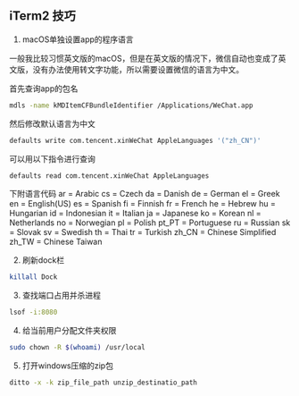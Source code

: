 ## iTerm2 技巧

1. macOS单独设置app的程序语言

一般我比较习惯英文版的macOS，但是在英文版的情况下，微信自动也变成了英文版，没有办法使用转文字功能，所以需要设置微信的语言为中文。


首先查询app的包名

```bash
mdls -name kMDItemCFBundleIdentifier /Applications/WeChat.app
```

然后修改默认语言为中文

```bash
defaults write com.tencent.xinWeChat AppleLanguages '("zh_CN")'
```

可以用以下指令进行查询
```bash
defaults read com.tencent.xinWeChat AppleLanguages
```

下附语言代码
ar = Arabic
cs = Czech
da = Danish
de = German
el = Greek
en = English(US)
es = Spanish
fi = Finnish
fr = French
he = Hebrew
hu = Hungarian
id = Indonesian
it = Italian
ja = Japanese
ko = Korean
nl = Netherlands
no = Norwegian
pl = Polish
pt_PT = Portuguese
ru = Russian
sk = Slovak
sv = Swedish
th = Thai
tr = Turkish
zh_CN = Chinese Simplified
zh_TW = Chinese Taiwan

2. 刷新dock栏
```bash
killall Dock
```

3. 查找端口占用并杀进程
```bash
lsof -i:8080
```

4. 给当前用户分配文件夹权限
```bash
sudo chown -R $(whoami) /usr/local
```

5. 打开windows压缩的zip包
```bash
ditto -x -k zip_file_path unzip_destinatio_path
```